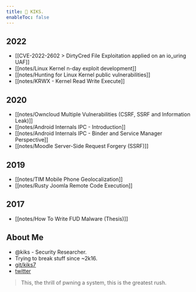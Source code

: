 ```yaml
---
title: 👾 KIKS.
enableToc: false
---
```


## 2022
- [[CVE-2022-2602 > DirtyCred File Exploitation applied on an io_uring UAF]]
- [[notes/Linux Kernel n-day exploit development]]
- [[notes/Hunting for Linux Kernel public vulnerabilities]]
- [[notes/KRWX - Kernel Read Write Execute]]

## 2020
- [[notes/Owncloud Multiple Vulnerabilities (CSRF, SSRF and Information Leak)]]
- [[notes/Android Internals IPC - Introduction]]
- [[notes/Android Internals IPC - Binder and Service Manager Perspective]]
- [[notes/Moodle Server-Side Request Forgery (SSRF)]]

## 2019
- [[notes/TIM Mobile Phone Geolocalization]]
- [[notes/Rusty Joomla Remote Code Execution]]

## 2017
- [[notes/How To Write FUD Malware (Thesis)]]
## About Me
- @kiks - Security Researcher.
- Trying to break stuff since ~2k16.
- [git/kiks7](https://github.com/kiks7)
- [twitter](https://twitter.com/kiks7_7)
> This, the thrill of pwning a system, this is the greatest rush.